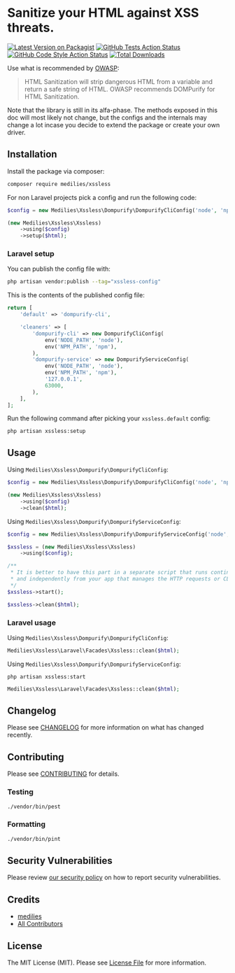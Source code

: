 # Sanitize your HTML against XSS threats.

[![Latest Version on Packagist](https://img.shields.io/packagist/v/medilies/xssless.svg?style=flat-square)](https://packagist.org/packages/medilies/xssless)
[![GitHub Tests Action Status](https://img.shields.io/github/actions/workflow/status/medilies/xssless/run-tests.yml?branch=main&label=tests&style=flat-square)](https://github.com/medilies/xssless/actions?query=workflow%3Arun-tests+branch%3Amain)
[![GitHub Code Style Action Status](https://img.shields.io/github/actions/workflow/status/medilies/xssless/fix-php-code-style-issues.yml?branch=main&label=code%20style&style=flat-square)](https://github.com/medilies/xssless/actions?query=workflow%3A"Fix+PHP+code+style+issues"+branch%3Amain)
[![Total Downloads](https://img.shields.io/packagist/dt/medilies/xssless.svg?style=flat-square)](https://packagist.org/packages/medilies/xssless)

Use what is recommended by [OWASP](https://cheatsheetseries.owasp.org/cheatsheets/Cross_Site_Scripting_Prevention_Cheat_Sheet.html#html-sanitization):

> HTML Sanitization will strip dangerous HTML from a variable and return a safe string of HTML. OWASP recommends DOMPurify for HTML Sanitization.

Note that the library is still in its alfa-phase. The methods exposed in this doc will most likely not change, but the configs and the internals may change a lot incase you decide to extend the package or create your own driver.

## Installation

Install the package via composer:

```bash
composer require medilies/xssless
```

For non Laravel projects pick a config and run the following code:

```php
$config = new Medilies\Xssless\Dompurify\DompurifyCliConfig('node', 'npm');

(new Medilies\Xssless\Xssless)
    ->using($config)
    ->setup($html);
```

### Laravel setup

You can publish the config file with:

```bash
php artisan vendor:publish --tag="xssless-config"
```

This is the contents of the published config file:

```php
return [
    'default' => 'dompurify-cli',

    'cleaners' => [
        'dompurify-cli' => new DompurifyCliConfig(
            env('NODE_PATH', 'node'),
            env('NPM_PATH', 'npm'),
        ),
        'dompurify-service' => new DompurifyServiceConfig(
            env('NODE_PATH', 'node'),
            env('NPM_PATH', 'npm'),
            '127.0.0.1',
            63000,
        ),
    ],
];
```

Run the following command after picking your `xssless.default` config:

```shell
php artisan xssless:setup
```

## Usage

Using `Medilies\Xssless\Dompurify\DompurifyCliConfig`:

```php
$config = new Medilies\Xssless\Dompurify\DompurifyCliConfig('node', 'npm');

(new Medilies\Xssless\Xssless)
    ->using($config)
    ->clean($html);
```

Using `Medilies\Xssless\Dompurify\DompurifyServiceConfig`:

```php
$config = new Medilies\Xssless\Dompurify\DompurifyServiceConfig('node', 'npm', '127.0.0.1', 63000);

$xssless = (new Medilies\Xssless\Xssless)
    ->using($config);

/**
 * It is better to have this part in a separate script that runs continuously
 * and independently from your app that manages the HTTP requests or CLI input
 */
$xssless->start();

$xssless->clean($html);
```

### Laravel usage

Using `Medilies\Xssless\Dompurify\DompurifyCliConfig`:

```php
Medilies\Xssless\Laravel\Facades\Xssless::clean($html);
```

Using `Medilies\Xssless\Dompurify\DompurifyServiceConfig`:

```shell
php artisan xssless:start
```

```php
Medilies\Xssless\Laravel\Facades\Xssless::clean($html);
```

## Changelog

Please see [CHANGELOG](CHANGELOG.md) for more information on what has changed recently.

## Contributing

Please see [CONTRIBUTING](CONTRIBUTING.md) for details.

### Testing

```bash
./vendor/bin/pest
```

### Formatting

```bash
./vendor/bin/pint
```

## Security Vulnerabilities

Please review [our security policy](../../security/policy) on how to report security vulnerabilities.

## Credits

- [medilies](https://github.com/medilies)
- [All Contributors](../../contributors)

## License

The MIT License (MIT). Please see [License File](LICENSE.md) for more information.
